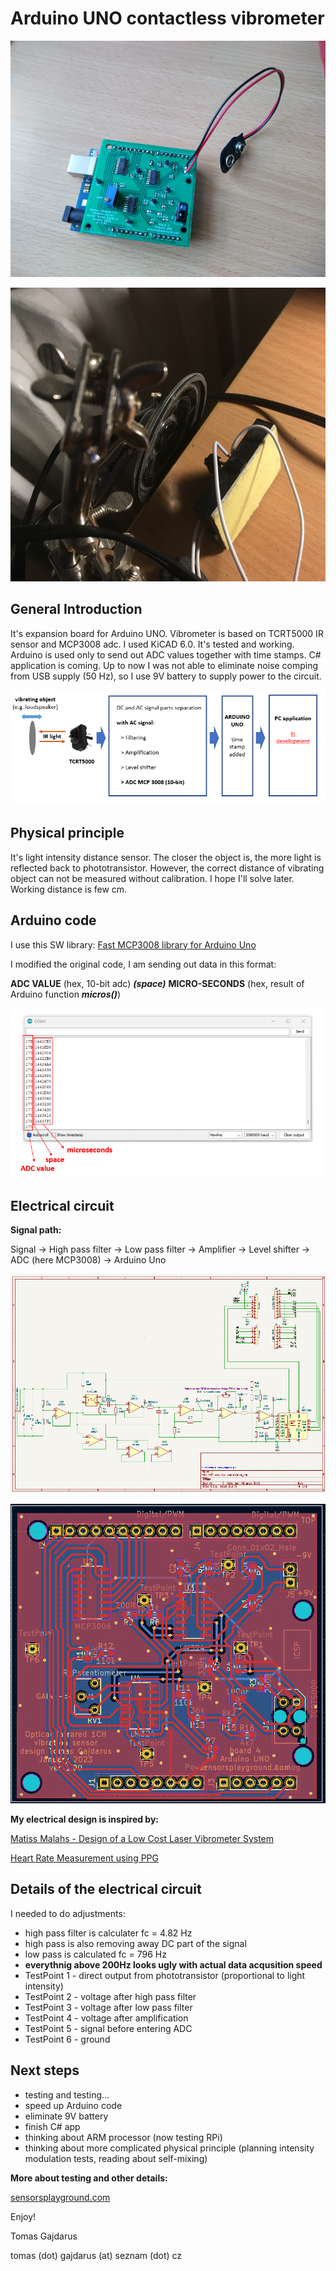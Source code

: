 # Arduino UNO contactless vibrometer

![final_version_tested_working_small](photos/final_version_tested_working_small.png)

![detail of real measurement](photos/detail_of_real_measurement.png)

## General Introduction

It's expansion board for Arduino UNO.
Vibrometer is based on TCRT5000 IR sensor and MCP3008 adc.
I used KiCAD 6.0.
It's tested and working.
Arduino is used only to send out ADC values together with time stamps.
C# application is coming.
Up to now I was not able to eliminate noise comping from USB supply (50 Hz), so I use 9V battery to supply power to the circuit.

![blocks](photos/blocks2.PNG)

## Physical principle

It's light intensity distance sensor. The closer the object is, the more light is reflected back to phototransistor.
However, the correct distance of vibrating object can not be measured without calibration. I hope I'll solve later.
Working distance is few cm.

## Arduino code

I use this SW library:
[Fast MCP3008 library for Arduino Uno](https://github.com/arithmechanics/fast-MCP3008)

I modified the original code, I am sending out data in this format:

**ADC VALUE** (hex, 10-bit adc) ***(space)*** **MICRO-SECONDS** (hex, result of Arduino function ***micros()***)

![Arduino code output](photos/Ardu_code_output2.PNG)

## Electrical circuit
**Signal path:**

Signal -> High pass filter -> Low pass filter -> Amplifier -> Level shifter -> ADC (here MCP3008) -> Arduino Uno

![circuit](photos/circuit.png)

![board](photos/board.png)

**My electrical design is inspired by:**

[Matiss Malahs - Design of a Low Cost Laser Vibrometer System](https://www.theseus.fi/handle/10024/89919)

[Heart Rate Measurement using PPG](http://www.ee.iitb.ac.in/~stallur/wp-content/uploads/2017/02/Heart-Rate-Measurement-using-PPG1.pdf)

## Details of the electrical circuit
I needed to do adjustments:
   - high pass filter is calculater fc = 4.82 Hz
   - high pass is also removing away DC part of the signal
   - low pass is calculated fc = 796 Hz
   - **everythnig above 200Hz looks ugly with actual data acqusition speed**
   - TestPoint 1 - direct output from phototransistor (proportional to light intensity)
   - TestPoint 2 - voltage after high pass filter
   - TestPoint 3 - voltage after low pass filter
   - TestPoint 4 - voltage after amplification
   - TestPoint 5 - signal before entering ADC
   - TestPoint 6 - ground
   
## Next steps

  - testing and testing...
  - speed up Arduino code
  - eliminate 9V battery
  - finish C# app
  - thinking about ARM processor (now testing RPi)
  - thinking about more complicated physical principle (planning intensity modulation tests, reading about self-mixing)
 
 
**More about testing and other details:**

[sensorsplayground.com](http://www.sensorsplayground.com/)

Enjoy!

Tomas Gajdarus

tomas (dot) gajdarus (at) seznam (dot) cz
